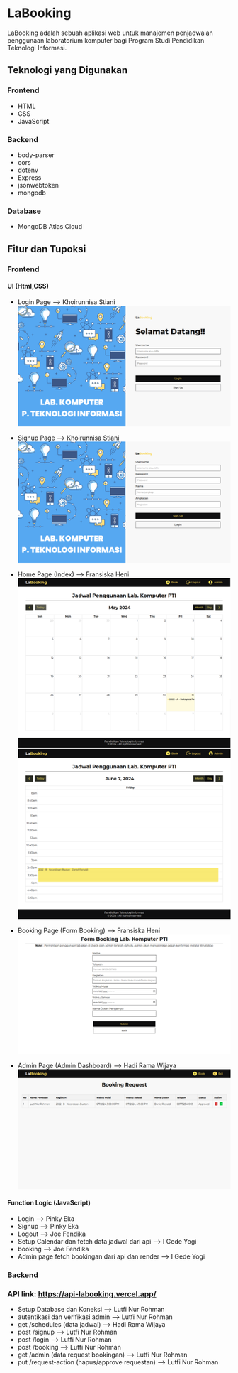 # LaBooking

LaBooking adalah sebuah aplikasi web untuk manajemen penjadwalan penggunaan laboratorium komputer bagi Program Studi Pendidikan Teknologi Informasi.


## Teknologi yang Digunakan

### Frontend
- HTML
- CSS
- JavaScript

### Backend
- body-parser
- cors
- dotenv
- Express
- jsonwebtoken
- mongodb

### Database
- MongoDB Atlas Cloud


## Fitur dan Tupoksi

### Frontend

#### UI (Html,CSS)
- Login Page --> Khoirunnisa Stiani
![Login Page](./UI/login%20page.png)

- Signup Page --> Khoirunnisa Stiani
![Signup Page](./UI/signup%20page.png)

- Home Page (Index) --> Fransiska Heni
![Home Page 1](./UI/home%20page.png)
![Home Page 3](./UI/home%20page%20day%20view.png)

- Booking Page (Form Booking) --> Fransiska Heni
![Booking Page](./UI/booking%20page.png)

- Admin Page (Admin Dashboard) --> Hadi Rama Wijaya
![Admin Page](./UI/admin%20page.png)

#### Function Logic (JavaScript)
- Login --> Pinky Eka
- Signup --> Pinky Eka
- Logout --> Joe Fendika
- Setup Calendar dan fetch data jadwal dari api --> I Gede Yogi
- booking --> Joe Fendika
- Admin page fetch bookingan dari api dan render --> I Gede Yogi


### Backend
### API link: https://api-labooking.vercel.app/
- Setup Database dan Koneksi --> Lutfi Nur Rohman
- autentikasi dan verifikasi admin --> Lutfi Nur Rohman
- get /schedules (data jadwal) --> Hadi Rama Wijaya
- post /signup --> Lutfi Nur Rohman
- post /login --> Lutfi Nur Rohman
- post /booking --> Lutfi Nur Rohman
- get /admin (data request bookingan) --> Lutfi Nur Rohman
- put /request-action (hapus/approve requestan) --> Lutfi Nur Rohman
